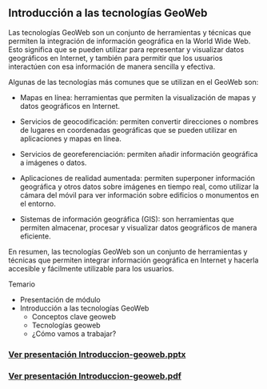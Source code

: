 ## Introducción a las tecnologías GeoWeb

Las tecnologías GeoWeb son un conjunto de herramientas y técnicas que permiten la integración de información geográfica en la World Wide Web. Esto significa que se pueden utilizar para representar y visualizar datos geográficos en Internet, y también para permitir que los usuarios interactúen con esa información de manera sencilla y efectiva.

Algunas de las tecnologías más comunes que se utilizan en el GeoWeb son:

- Mapas en línea: herramientas que permiten la visualización de mapas y datos geográficos en Internet.

- Servicios de geocodificación: permiten convertir direcciones o nombres de lugares en coordenadas geográficas que se pueden utilizar en aplicaciones y mapas en línea.

- Servicios de georeferenciación: permiten añadir información geográfica a imágenes o datos.

- Aplicaciones de realidad aumentada: permiten superponer información geográfica y otros datos sobre imágenes en tiempo real, como utilizar la cámara del móvil para ver información sobre edificios o monumentos en el entorno.

- Sistemas de información geográfica (GIS): son herramientas que permiten almacenar, procesar y visualizar datos geográficos de manera eficiente.

En resumen, las tecnologías GeoWeb son un conjunto de herramientas y técnicas que permiten integrar información geográfica en Internet y hacerla accesible y fácilmente utilizable para los usuarios.


Temario

* Presentación de módulo
* Introducción a las tecnologías GeoWeb
    * Conceptos clave geoweb
    * Tecnologías geoweb
    * ¿Cómo vamos a trabajar?

### [Ver presentación Introduccion-geoweb.pptx](presentacion/Introduccion-geoweb.pptx)
### [Ver presentación Introduccion-geoweb.pdf](presentacion/Introduccion-geoweb.pdf)
